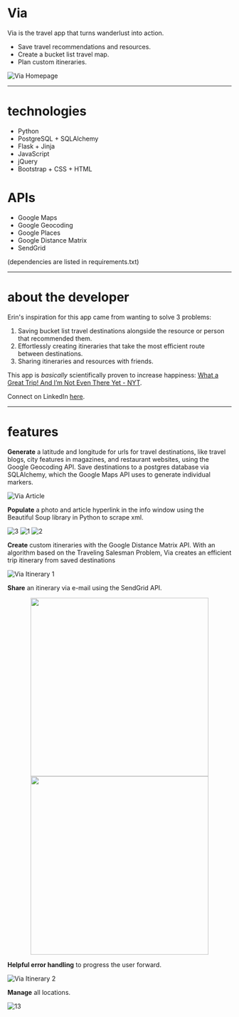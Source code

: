 # Via

Via is the travel app that turns wanderlust into action.
* Save travel recommendations and resources.
* Create a bucket list travel map.
* Plan custom itineraries.

![Via Homepage](/static/images/README/1_live_home.gif)

***

# technologies

* Python
* PostgreSQL + SQLAlchemy
* Flask + Jinja
* JavaScript
* jQuery
* Bootstrap + CSS + HTML

# APIs

* Google Maps
* Google Geocoding
* Google Places
* Google Distance Matrix
* SendGrid

(dependencies are listed in requirements.txt)

***

# about the developer

Erin's inspiration for this app came from wanting to solve 3 problems:

1. Saving bucket list travel destinations alongside the resource or person that recommended them.
2. Effortlessly creating itineraries that take the most efficient route between destinations.
3. Sharing itineraries and resources with friends.

This app is <i>basically</i> scientifically proven to increase happiness: [What a Great Trip! And I’m Not Even There Yet - NYT](https://www.nytimes.com/2014/05/11/travel/what-a-great-trip-and-im-not-even-there-yet.html).


Connect on LinkedIn [here](https://www.linkedin.com/in/formanerin/).

***

# features

<strong>Generate</strong> a latitude and longitude for urls for travel destinations, like travel blogs, city features in magazines, and restaurant websites, using the Google Geocoding API. Save destinations to a postgres database via SQLAlchemy, which the Google Maps API uses to generate individual markers.

![Via Article](/static/images/README/3_live_santa_fe.gif)

<strong>Populate</strong> a photo and article hyperlink in the info window using the Beautiful Soup library in Python to scrape xml.

![3](/static/images/README/3.png)
![1](/static/images/README/1.png)
![2](/static/images/README/2.png)

<strong>Create</strong> custom itineraries with the Google Distance Matrix API. With an algorithm based on the Traveling Salesman Problem, Via creates an efficient trip itinerary from saved destinations

![Via Itinerary 1](/static/images/README/4_live_itinerary_1.gif)

<strong>Share</strong> an itinerary via e-mail using the SendGrid API. 

<p align="center"><img src="/static/images/README/9.png" width="400">  <img src="/static/images/README/10.png" width="400"></p>

<strong>Helpful error handling</strong> to progress the user forward.

![Via Itinerary 2](/static/images/README/5_live_itinerary_1.gif)

<strong>Manage</strong> all locations.

![13](/static/images/README/13.png)

